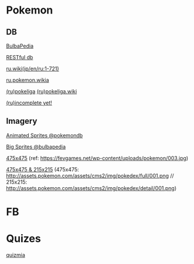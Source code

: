 # Pokemon

## DB

[BulbaPedia](http://bulbapedia.bulbagarden.net/wiki/Main_Page)

[RESTful db](https://pokeapi.co/)

[ru.wiki(jp/en/ru:1-721)](https://ru.wikipedia.org/wiki/%D0%A1%D0%BF%D0%B8%D1%81%D0%BE%D0%BA_%D0%BF%D0%BE%D0%BA%D0%B5%D0%BC%D0%BE%D0%BD%D0%BE%D0%B2)

[ru.pokemon.wikia](http://ru.pokemon.wikia.com/wiki/%D0%9F%D0%BE%D0%BA%D0%BE%D0%BB%D0%B5%D0%BD%D0%B8%D0%B5_I)

[(ru)pokeliga](http://pokeliga.com/dex/dex.php?poke=1.00)
[(ru)pokeliga.wiki](http://pokeliga.com/pokewiki.php#%D0%91%D1%83%D0%BB%D1%8C%D0%B1%D0%B0%D0%B7%D0%B0%D0%B2%D1%80)

[(ru)incomplete yet!](http://gogopokemon.ru/pokedex/)

## Imagery

[Animated Sprites @pokemondb](http://pokemondb.net/sprites/venusaur)

[Big Sprites @bulbapedia](http://bulbapedia.bulbagarden.net/wiki/File:131Lapras.png)

[475x475](https://fevgames.net/pokedex/) (ref: https://fevgames.net/wp-content/uploads/pokemon/003.jpg)

[475x475 & 215x215](http://www.pokemon.com/ru/pokedex/) (475x475: http://assets.pokemon.com/assets/cms2/img/pokedex/full/001.png 
// 215x215: http://assets.pokemon.com/assets/cms2/img/pokedex/detail/001.png)

# FB

# Quizes

[quizmia](https://ru.quizmia.com/test-result/571/2/e47185d385a8784b82334371c2087579)